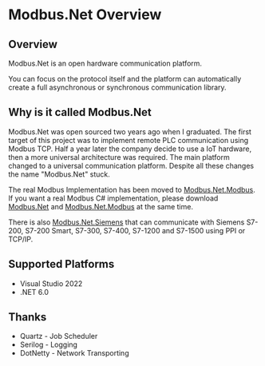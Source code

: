 ﻿Modbus.Net Overview
===================

Overview
-------------------
Modbus.Net is an open hardware communication platform.

You can focus on the protocol itself and the platform can automatically create a full asynchronous or synchronous communication library.

Why is it called Modbus.Net
-------------------
Modbus.Net was open sourced two years ago when I graduated. The first target of this project was to implement remote PLC communication using Modbus TCP. Half a year later the company decide to use a IoT hardware, then a more universal architecture was required. The main platform changed to a universal communication platform. Despite all these changes the name "Modbus.Net" stuck.

The real Modbus Implementation has been moved to [Modbus.Net.Modbus]( https://www.nuget.org/packages/Modbus.Net.Modbus). If you want a real Modbus C# implementation, please download [Modbus.Net]( https://www.nuget.org/packages/Modbus.Net) and [Modbus.Net.Modbus]( https://www.nuget.org/packages/Modbus.Net.Modbus) at the same time.

There is also [Modbus.Net.Siemens]( https://www.nuget.org/packages/Modbus.Net.Siemens) that can communicate with Siemens S7-200, S7-200 Smart, S7-300, S7-400, S7-1200 and S7-1500 using PPI or TCP/IP.


Supported Platforms
-------------------
* Visual Studio 2022
* .NET 6.0

Thanks
-------------------
* Quartz - Job Scheduler
* Serilog - Logging
* DotNetty - Network Transporting